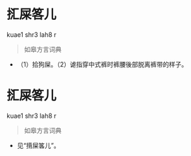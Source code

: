 # 㧟屎笿儿
kuae1 shr3 lah8 r
> 如皋方言词典
- （1）拾狗屎。（2）谑指穿中式裤时裤腰後部脱离裤带的样子。

# 㧟屎笿儿
kuae1 shr3 lah8 r
> 如皋方言词典
- 见“揹屎笿儿”。
